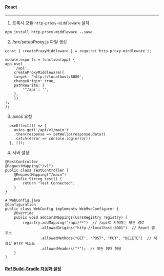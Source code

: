 #### React
---
1. 프록시 모듈 `http-proxy-middleware` 설치
```
npm install http-proxy-middleware --save
```
2. /src/setupProxy.js 파일 생성
```
const { createProxyMiddleware } = require('http-proxy-middleware');

module.exports = function(app) {
app.use(
    '/api',
    createProxyMiddleware({
    target: 'http://localhost:8080',
    changeOrigin: true,
    pathRewrite: {
        '^/api': '', 
    },
    })
);
};
```
3. axios 요청
```
  useEffect(() => {
    axios.get('/api/v1/main')
    .then(response => setHello(response.data))
    .catch(error => console.log(error))
  }, []);
```
4. 서버 설정
```
@RestController  
@RequestMapping("/v1")  
public class TestController {  
    @RequestMapping("/main")  
    public String test() {  
        return "Test Connected";  
    }  
}
```

```
# WebConfig.java
@Configuration  
public class WebConfig implements WebMvcConfigurer {  
    @Override  
    public void addCorsMappings(CorsRegistry registry) {  
        registry.addMapping("/api/**")  // /api로 시작하는 모든 경로  
                .allowedOrigins("http://localhost:3001")  // React 앱 주소  
                .allowedMethods("GET", "POST", "PUT", "DELETE")  // 허용할 HTTP 메소드  
                .allowedHeaders("*");  // 모든 헤더 허용  
    }  
}
```

#### [Ref Build-Gradle 자동화 설정](https://h-develop.tistory.com/217)
